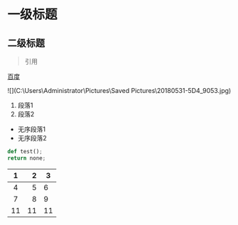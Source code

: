 # 一级标题

## 二级标题

> 引用

[百度](http://www.baidu.com)

![](C:\Users\Administrator\Pictures\Saved Pictures\20180531-5D4_9053.jpg)

1. 段落1
2. 段落2

- 无序段落1
- 无序段落2

```python
def test();
return none;

```

|  1   |    2 | 3    |
| :--: | ---: | ---- |
|  4   |    5 | 6    |
|  7   |    8 | 9    |
|  11  |   11 | 11   |

